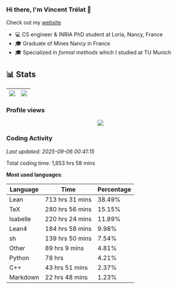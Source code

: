 ### Hi there, I'm Vincent Trélat 👋

Check out my [website](https://vtrelat.github.io)

-   💻 CS engineer & INRIA PhD student at Loria, Nancy, France
-   🎓 Graduate of Mines Nancy in France
-   🎓 Specialized in _formal methods_ which I studied at TU Munich

## 📊 **Stats**

| <img align="center" src="https://readme-stats.clckblog.space/api?username=VTrelat&show_icons=true&include_all_commits=true&theme=tokyonight&hide_border=true" /> | <img align="center" src="https://readme-stats.clckblog.space/api/top-langs/?username=VTrelat&layout=compact&theme=tokyonight&hide_border=true" /> |
| ---------------------------------------------------------------------------------------------------------------------------------------------------------------- | ------------------------------------------------------------------------------------------------------------------------------------------------- |

### Profile views

<p align="center">
 <img src="https://profile-counter.glitch.me/VTrelat/count.svg" />
</p>

<!--automations-->
### Coding Activity
_Last updated: 2025-09-06 00:41:15_

Total coding time: 1,853 hrs 58 mins

**Most used languages**:

| Language | Time | Percentage |
| ------------- | ------------- | ------------- |
| Lean | 713 hrs 31 mins | 38.49% |
| TeX | 280 hrs 56 mins | 15.15% |
| Isabelle | 220 hrs 24 mins | 11.89% |
| Lean4 | 184 hrs 58 mins | 9.98% |
| sh | 139 hrs 50 mins | 7.54% |
| Other | 89 hrs 9 mins | 4.81% |
| Python | 78 hrs | 4.21% |
| C++ | 43 hrs 51 mins | 2.37% |
| Markdown | 22 hrs 48 mins | 1.23% |

